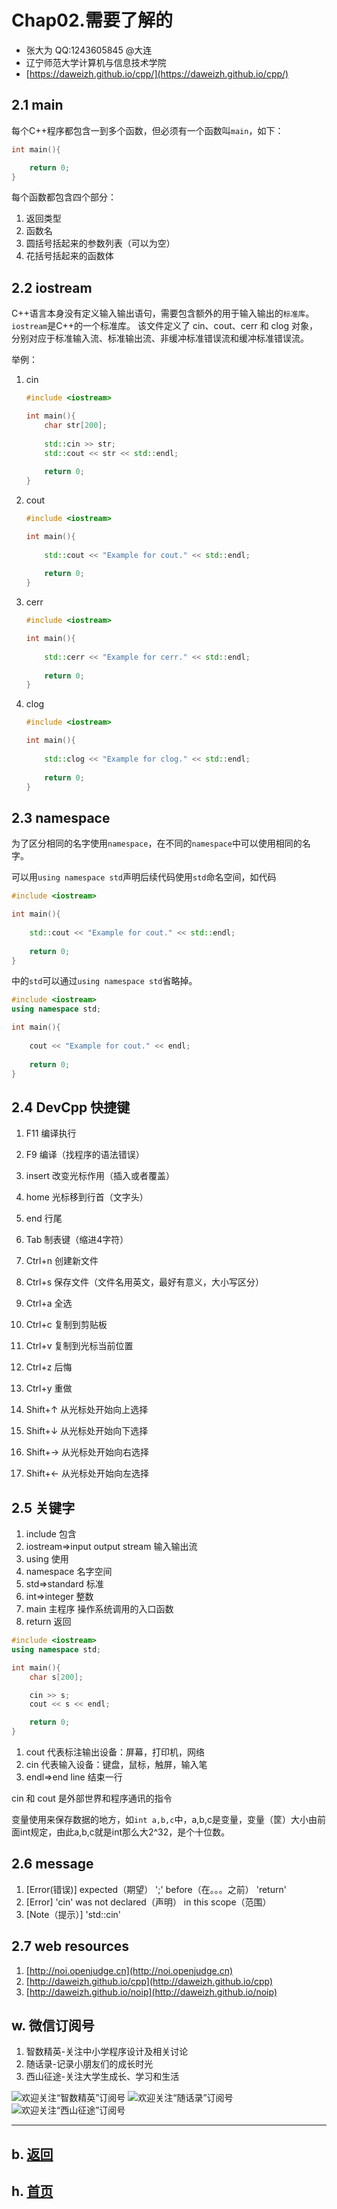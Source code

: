 # Chap02.需要了解的

- 张大为 QQ:1243605845 @大连
- 辽宁师范大学计算机与信息技术学院
- [https://daweizh.github.io/cpp/](https://daweizh.github.io/cpp/) 


## 2.1 main

每个C++程序都包含一到多个函数，但必须有一个函数叫`main`，如下：

~~~cpp
int main(){

    return 0;
}
~~~

每个函数都包含四个部分：

1. 返回类型
2. 函数名
3. 圆括号括起来的参数列表（可以为空）
4. 花括号括起来的函数体

## 2.2 iostream

C++语言本身没有定义输入输出语句，需要包含额外的用于输入输出的`标准库`。
`iostream`是C++的一个标准库。
该文件定义了 cin、cout、cerr 和 clog 对象，
分别对应于标准输入流、标准输出流、非缓冲标准错误流和缓冲标准错误流。

举例：

1. cin
    ~~~cpp
    #include <iostream>
    
    int main(){
        char str[200];
        
        std::cin >> str;
        std::cout << str << std::endl;
        
        return 0;
    } 
    ~~~
2. cout
    ~~~cpp
    #include <iostream>
    
    int main(){
        
        std::cout << "Example for cout." << std::endl;
        
        return 0;
    }
    ~~~
3. cerr
    ~~~cpp
    #include <iostream>
    
    int main(){
        
        std::cerr << "Example for cerr." << std::endl;
        
        return 0;
    }
    ~~~
4. clog
    ~~~cpp
    #include <iostream>
    
    int main(){
        
        std::clog << "Example for clog." << std::endl;
        
        return 0;
    }
    ~~~

## 2.3 namespace

为了区分相同的名字使用`namespace`，在不同的`namespace`中可以使用相同的名字。

可以用`using namespace std`声明后续代码使用`std`命名空间，如代码

~~~cpp
#include <iostream>

int main(){
    
    std::cout << "Example for cout." << std::endl;
    
    return 0;
}
~~~

中的`std`可以通过`using namespace std`省略掉。

~~~cpp
#include <iostream>
using namespace std;

int main(){
    
    cout << "Example for cout." << endl;
    
    return 0;
}
~~~

## 2.4 DevCpp 快捷键

1. F11 编译执行
2. F9 编译（找程序的语法错误）
3. insert 改变光标作用（插入或者覆盖）
4. home 光标移到行首（文字头）
5. end 行尾
6. Tab 制表键（缩进4字符）



1. Ctrl+n 创建新文件
2. Ctrl+s 保存文件（文件名用英文，最好有意义，大小写区分）
3. Ctrl+a 全选
4. Ctrl+c 复制到剪贴板
5. Ctrl+v 复制到光标当前位置
6. Ctrl+z 后悔
7. Ctrl+y 重做



1. Shift+↑ 从光标处开始向上选择
2. Shift+↓ 从光标处开始向下选择
3. Shift+→ 从光标处开始向右选择 
4. Shift+← 从光标处开始向左选择

## 2.5 关键字

1. include 包含
2. iostream=>input output stream 输入输出流
3. using 使用
4. namespace 名字空间
5. std=>standard 标准
6. int=>integer 整数
7. main 主程序 操作系统调用的入口函数
8. return 返回

~~~cpp
#include <iostream>
using namespace std;

int main(){
    char s[200];

    cin >> s;
    cout << s << endl;

    return 0;
}
~~~

1. cout 代表标注输出设备：屏幕，打印机，网络
2. cin 代表输入设备：键盘，鼠标，触屏，输入笔
3. endl=>end line 结束一行

cin 和 cout 是外部世界和程序通讯的指令

变量使用来保存数据的地方，如`int a,b,c`中，a,b,c是变量，变量（筐）大小由前面int规定，由此a,b,c就是int那么大2^32，是个十位数。


## 2.6 message

1. [Error(错误)] expected（期望） ';' before（在。。。之前） 'return'
2. [Error] 'cin' was not declared（声明） in this scope（范围）
3. [Note（提示）] 'std::cin'


## 2.7 web resources

1. [http://noi.openjudge.cn](http://noi.openjudge.cn)
2. [http://daweizh.github.io/cpp](http://daweizh.github.io/cpp)
3. [http://daweizh.github.io/noip](http://daweizh.github.io/noip)


## w. 微信订阅号

1. 智数精英-关注中小学程序设计及相关讨论
2. 随话录-记录小朋友们的成长时光
2. 西山征途-关注大学生成长、学习和生活

![欢迎关注“智数精英”订阅号](../../assets/me/img/idea8.jpg)
![欢迎关注“随话录”订阅号](../../assets/me/img/shl8.jpg)
![欢迎关注“西山征途”订阅号](../../assets/me/img/xszt8.jpg)

----------

## b. [返回](../)
    
## h. [首页](../../)

 